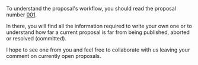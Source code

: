 To understand the proposal's workflow, you should read the proposal
number [001](https://github.com/tinkerbell/proposals/blob/master/proposals/0001/README.md).

In there, you will find all the information required to write your own one or to
understand how far a current proposal is far from being published, aborted or
resolved (committed).

I hope to see one from you and feel free to collaborate with us leaving your
comment on currently open proposals.
